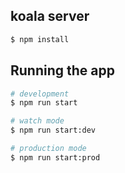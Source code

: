 <!--
 * @Author: Always
 * @LastEditors: Always
 * @Date: 2020-06-01 18:10:15
 * @LastEditTime: 2020-06-01 18:15:56
 * @FilePath: /koala-background-server/README.md
--> 

## koala server

```bash
$ npm install
```

## Running the app

```bash
# development
$ npm run start

# watch mode
$ npm run start:dev

# production mode
$ npm run start:prod
```
